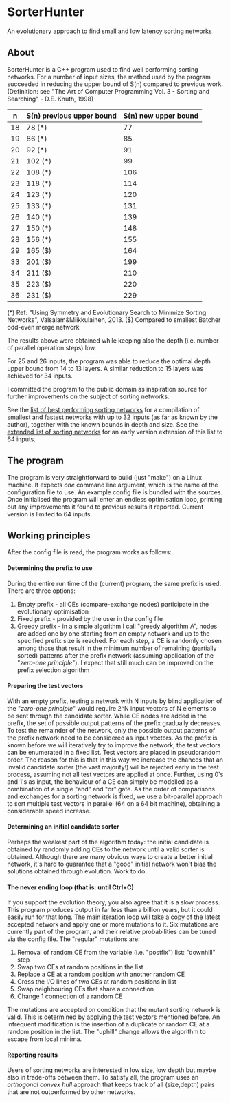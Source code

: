# SorterHunter
An evolutionary approach to find small and low latency sorting networks

## About
SorterHunter is a C++ program used to find well performing sorting networks.
For a number of input sizes, the method used by the program succeeded in reducing the upper bound of S(n) compared to previous work. (Definition: see "The Art of Computer Programming Vol. 3 - Sorting and Searching" - D.E. Knuth, 1998)

n  | S(n) previous upper bound | S(n) new upper bound
--  | ------------------------- | --------------------
18 | 78 (*) | 77
19 | 86 (*) | 85
20 | 92 (*) | 91
21 | 102 (*) | 99
22 | 108 (*) | 106
23 | 118 (*) | 114
24 | 123 (*) | 120
25 | 133 (*) | 131
26 | 140 (*) | 139
27 | 150 (*) | 148
28 | 156 (*) | 155
29 | 165 ($) | 164
33 | 201 ($) | 199
34 | 211 ($) | 210
35 | 223 ($) | 220 
36 | 231 ($) | 229

(*) Ref: "Using Symmetry and Evolutionary Search to Minimize Sorting Networks", Valsalam&Miikkulainen, 2013.
($) Compared to smallest Batcher odd-even merge network


The results above were obtained while keeping also the depth (i.e. number of parallel operation steps) low. 

For 25 and 26 inputs, the program was able to reduce the optimal depth upper bound from 14 to 13 layers. A similar reduction to 15 layers was achieved for 34 inputs.

I committed the program to the public domain as inspiration source for further improvements on the subject of sorting networks.

See the [list of best performing sorting networks](https://bertdobbelaere.github.io/sorting_networks.html) for a compilation of smallest and fastest networks with up to 32 inputs (as far as known by the author), together with the known bounds in depth and size.
See the [extended list of sorting networks](https://bertdobbelaere.github.io/sorting_networks_extended.html) for an early version extension of this list to 64 inputs. 


## The program
The program is very straightforward to build (just "make") on a Linux machine. It expects *one* command line argument, which is the name of the configuration file to use. An example config file is bundled with the sources. Once initialised the program will enter an endless optimisation loop, printing out any improvements it found to previous results it reported. Current version is limited to 64 inputs.

## Working principles
After the config file is read, the program works as follows:
#### Determining the prefix to use
During the entire run time of the (current) program, the same prefix is used. There are three options:
1. Empty prefix - all CEs (compare-exchange nodes) participate in the evolutionary optimisation
2. Fixed prefix - provided by the user in the config file
3. Greedy prefix - in a simple algorithm I call "greedy algorithm A", nodes are added one by one starting from an empty network and up to the specified prefix size is reached. For each step, a CE is randomly chosen among those that result in the minimum number of remaining (partially sorted) patterns after the prefix network (assuming application of the "*zero-one principle*"). I expect that still much can be improved on the prefix selection algorithm
#### Preparing the test vectors
With an empty prefix, testing a network with N inputs by blind application of the "*zero-one principle*" would require 2^N input vectors of N elements to be sent through the candidate sorter. While CE nodes are added in the prefix, the set of possible output patterns of the prefix gradually decreases. To test the remainder of the network, only the possible output patterns of the prefix network need to be considered as input vectors. As the prefix is known before we will iteratively try to improve the network, the test vectors can be enumerated in a fixed list. Test vectors are placed in pseudorandom order. The reason for this is that in this way we increase the chances that an invalid candidate sorter (the vast majority!) will be rejected early in the test process, assuming not all test vectors are applied at once. Further, using 0's and 1's as input, the behaviour of a CE can simply be modelled as a combination of a single "and" and "or" gate. As the order of comparisons and exchanges for a sorting network is fixed, we use a bit-parallel approach to sort multiple test vectors in parallel (64 on a 64 bit machine), obtaining a considerable speed increase.
#### Determining an initial candidate sorter
Perhaps the weakest part of the algorithm today: the initial candidate is obtained by randomly adding CEs to the network until a valid sorter is obtained. Although there are many obvious ways to create a better initial network, it's hard to guarantee that a "good" initial network won't bias the solutions obtained through evolution. Work to do.
#### The never ending loop (that is: until Ctrl+C)
If you support the evolution theory, you also agree that it is a slow process. This program produces output in far less than a billion years, but it could easily run for that long.
The main iteration loop will take a copy of the latest accepted network and apply one or more mutations to it. Six mutations are currently part of the program, and their relative probabilities can be tuned via the config file.
The "regular" mutations are:
1. Removal of random CE from the variable (i.e. "postfix") list: "downhill" step
2. Swap two CEs at random positions in the list
3. Replace a CE at a random position with another random CE
4. Cross the I/O lines of two CEs at random positions in list
5. Swap neighbouring CEs that share a connection
6. Change 1 connection of a random CE

The mutations are accepted on condition that the mutant sorting network is valid. This is determined by applying the test vectors mentioned before.
An infrequent modification is the insertion of a duplicate or random CE at a random position in the list. The "uphill" change allows the algorithm to escape from local minima. 
#### Reporting results
Users of sorting networks are interested in low size, low depth but maybe also in trade-offs between them. To satisfy all, the program uses an *orthogonal convex hull* approach that keeps track of all (size,depth) pairs that are not outperformed by other networks.
